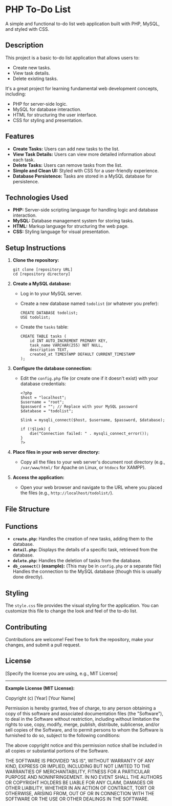 # PHP To-Do List

A simple and functional to-do list web application built with PHP, MySQL, and styled with CSS.

## Description

This project is a basic to-do list application that allows users to:

*   Create new tasks.
*   View task details.
*   Delete existing tasks.

It's a great project for learning fundamental web development concepts, including:

*   PHP for server-side logic.
*   MySQL for database interaction.
*   HTML for structuring the user interface.
*   CSS for styling and presentation.

## Features

*   **Create Tasks:** Users can add new tasks to the list.
*   **View Task Details:** Users can view more detailed information about each task.
*   **Delete Tasks:** Users can remove tasks from the list.
*   **Simple and Clean UI:**  Styled with CSS for a user-friendly experience.
*   **Database Persistence:** Tasks are stored in a MySQL database for persistence.

## Technologies Used

*   **PHP:** Server-side scripting language for handling logic and database interaction.
*   **MySQL:** Database management system for storing tasks.
*   **HTML:** Markup language for structuring the web page.
*   **CSS:** Styling language for visual presentation.

## Setup Instructions

1.  **Clone the repository:**

    ```
    git clone [repository URL]
    cd [repository directory]
    ```

2.  **Create a MySQL database:**

    *   Log in to your MySQL server.
    *   Create a new database named `todolist` (or whatever you prefer):

        ```
        CREATE DATABASE todolist;
        USE todolist;
        ```

    *   Create the `tasks` table:

        ```
        CREATE TABLE tasks (
            id INT AUTO_INCREMENT PRIMARY KEY,
            task_name VARCHAR(255) NOT NULL,
            description TEXT,
            created_at TIMESTAMP DEFAULT CURRENT_TIMESTAMP
        );
        ```

3.  **Configure the database connection:**

    *   Edit the `config.php` file (or create one if it doesn't exist) with your database credentials:

        ```
        <?php
        $host = "localhost";
        $username = "root";
        $password = ""; // Replace with your MySQL password
        $database = "todolist";

        $link = mysqli_connect($host, $username, $password, $database);

        if (!$link) {
            die("Connection failed: " . mysqli_connect_error());
        }
        ?>
        ```

4.  **Place files in your web server directory:**

    *   Copy all the files to your web server's document root directory (e.g., `/var/www/html/` for Apache on Linux, or `htdocs` for XAMPP).

5.  **Access the application:**

    *   Open your web browser and navigate to the URL where you placed the files (e.g., `http://localhost/todolist/`).

## File Structure

## Functions

*   **`create.php`:** Handles the creation of new tasks, adding them to the database.
*   **`detail.php`:** Displays the details of a specific task, retrieved from the database.
*   **`delete.php`:**  Handles the deletion of tasks from the database.
*   **`db_connect()` (example):** (This may be in `config.php` or a separate file)  Handles the connection to the MySQL database (though this is usually done directly).

## Styling

The `style.css` file provides the visual styling for the application. You can customize this file to change the look and feel of the to-do list.

## Contributing

Contributions are welcome!  Feel free to fork the repository, make your changes, and submit a pull request.

## License

[Specify the license you are using, e.g., MIT License]

---

**Example License (MIT License):**

Copyright (c) [Year] [Your Name]

Permission is hereby granted, free of charge, to any person obtaining a copy
of this software and associated documentation files (the "Software"), to deal
in the Software without restriction, including without limitation the rights
to use, copy, modify, merge, publish, distribute, sublicense, and/or sell
copies of the Software, and to permit persons to whom the Software is
furnished to do so, subject to the following conditions:

The above copyright notice and this permission notice shall be included in all
copies or substantial portions of the Software.

THE SOFTWARE IS PROVIDED "AS IS", WITHOUT WARRANTY OF ANY KIND, EXPRESS OR
IMPLIED, INCLUDING BUT NOT LIMITED TO THE WARRANTIES OF MERCHANTABILITY,
FITNESS FOR A PARTICULAR PURPOSE AND NONINFRINGEMENT. IN NO EVENT SHALL THE
AUTHORS OR COPYRIGHT HOLDERS BE LIABLE FOR ANY CLAIM, DAMAGES OR OTHER
LIABILITY, WHETHER IN AN ACTION OF CONTRACT, TORT OR OTHERWISE, ARISING FROM,
OUT OF OR IN CONNECTION WITH THE SOFTWARE OR THE USE OR OTHER DEALINGS IN THE
SOFTWARE.
